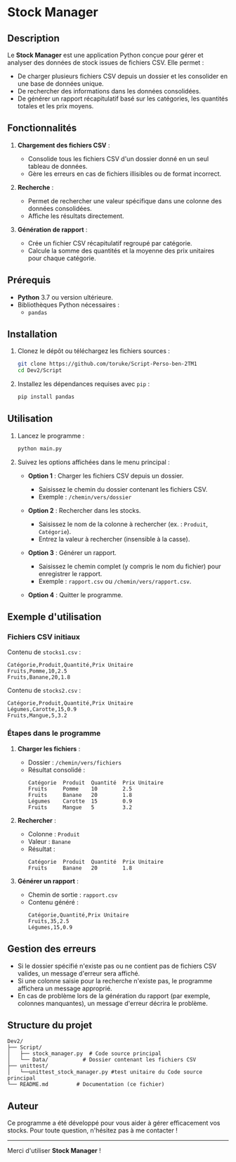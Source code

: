 # Stock Manager

## Description
Le **Stock Manager** est une application Python conçue pour gérer et analyser des données de stock issues de fichiers CSV. Elle permet :
- De charger plusieurs fichiers CSV depuis un dossier et les consolider en une base de données unique.
- De rechercher des informations dans les données consolidées.
- De générer un rapport récapitulatif basé sur les catégories, les quantités totales et les prix moyens.

## Fonctionnalités

1. **Chargement des fichiers CSV** :
   - Consolide tous les fichiers CSV d'un dossier donné en un seul tableau de données.
   - Gère les erreurs en cas de fichiers illisibles ou de format incorrect.

2. **Recherche** :
   - Permet de rechercher une valeur spécifique dans une colonne des données consolidées.
   - Affiche les résultats directement.

3. **Génération de rapport** :
   - Crée un fichier CSV récapitulatif regroupé par catégorie.
   - Calcule la somme des quantités et la moyenne des prix unitaires pour chaque catégorie.

## Prérequis

- **Python** 3.7 ou version ultérieure.
- Bibliothèques Python nécessaires :
  - `pandas`

## Installation

1. Clonez le dépôt ou téléchargez les fichiers sources :
   ```bash
   git clone https://github.com/toruke/Script-Perso-ben-2TM1
   cd Dev2/Script
   ```

2. Installez les dépendances requises avec `pip` :
   ```bash
   pip install pandas
   ```

## Utilisation

1. Lancez le programme :
   ```bash
   python main.py
   ```

2. Suivez les options affichées dans le menu principal :

   - **Option 1** : Charger les fichiers CSV depuis un dossier.
     - Saisissez le chemin du dossier contenant les fichiers CSV.
     - Exemple : `/chemin/vers/dossier`

   - **Option 2** : Rechercher dans les stocks.
     - Saisissez le nom de la colonne à rechercher (ex. : `Produit`, `Catégorie`).
     - Entrez la valeur à rechercher (insensible à la casse).

   - **Option 3** : Générer un rapport.
     - Saisissez le chemin complet (y compris le nom du fichier) pour enregistrer le rapport.
     - Exemple : `rapport.csv` ou `/chemin/vers/rapport.csv`.

   - **Option 4** : Quitter le programme.

## Exemple d'utilisation

### Fichiers CSV initiaux

Contenu de `stocks1.csv` :
```csv
Catégorie,Produit,Quantité,Prix Unitaire
Fruits,Pomme,10,2.5
Fruits,Banane,20,1.8
```

Contenu de `stocks2.csv` :
```csv
Catégorie,Produit,Quantité,Prix Unitaire
Légumes,Carotte,15,0.9
Fruits,Mangue,5,3.2
```

### Étapes dans le programme

1. **Charger les fichiers** :
   - Dossier : `/chemin/vers/fichiers`
   - Résultat consolidé :
     ```
     Catégorie  Produit  Quantité  Prix Unitaire
     Fruits     Pomme    10        2.5
     Fruits     Banane   20        1.8
     Légumes    Carotte  15        0.9
     Fruits     Mangue   5         3.2
     ```

2. **Rechercher** :
   - Colonne : `Produit`
   - Valeur : `Banane`
   - Résultat :
     ```
     Catégorie  Produit  Quantité  Prix Unitaire
     Fruits     Banane   20        1.8
     ```

3. **Générer un rapport** :
   - Chemin de sortie : `rapport.csv`
   - Contenu généré :
     ```csv
     Catégorie,Quantité,Prix Unitaire
     Fruits,35,2.5
     Légumes,15,0.9
     ```

## Gestion des erreurs

- Si le dossier spécifié n'existe pas ou ne contient pas de fichiers CSV valides, un message d'erreur sera affiché.
- Si une colonne saisie pour la recherche n'existe pas, le programme affichera un message approprié.
- En cas de problème lors de la génération du rapport (par exemple, colonnes manquantes), un message d'erreur décrira le problème.

## Structure du projet

```plaintext
Dev2/
├── Script/
│   ├── stock_manager.py  # Code source principal
│   └── Data/           # Dossier contenant les fichiers CSV
├── unittest/
│   └──unittest_stock_manager.py #test unitaire du Code source principal
└── README.md         # Documentation (ce fichier)

```

## Auteur
Ce programme a été développé pour vous aider à gérer efficacement vos stocks. Pour toute question, n'hésitez pas à me contacter !

---

Merci d'utiliser **Stock Manager** !
